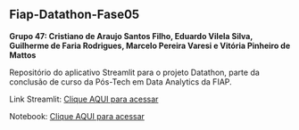 ## Fiap-Datathon-Fase05

**Grupo 47: Cristiano de Araujo Santos Filho, Eduardo Vilela Silva, Guilherme de Faria Rodrigues, Marcelo Pereira Varesi e Vitória Pinheiro de Mattos**

Repositório do aplicativo Streamlit para o projeto Datathon, parte da conclusão de curso da Pós-Tech em Data Analytics da FIAP.

Link Streamlit: [Clique AQUI para acessar](https://datathon-fiap-esgnemcyydwythaftfck4x.streamlit.app/)

Notebook: [Clique AQUI para acessar](https://colab.research.google.com/drive/13CbF9keJmI32oB-ZBO1_ko1yXHjVPYzd#scrollTo=8DUgBbREoIxW&uniqifier=1)
